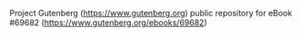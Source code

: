 Project Gutenberg (https://www.gutenberg.org) public repository for
eBook #69682 (https://www.gutenberg.org/ebooks/69682)
